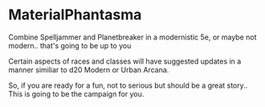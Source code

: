 # MaterialPhantasma
Combine Spelljammer and Planetbreaker in a modernistic 5e, or maybe not modern.. that's going to be up to you

Certain aspects of races and classes will have suggested updates in a manner similiar to d20 Modern or Urban Arcana.

So, if you are ready for a fun, not to serious but should be a great story.. This is going to be the campaign for you.
